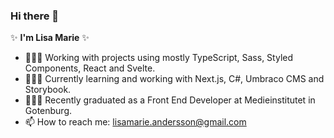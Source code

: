 ### Hi there 👋

✨ **I'm Lisa Marie** ✨ 

- 👩🏻‍💻 Working with projects using mostly TypeScript, Sass, Styled Components, React and Svelte.
- 👩🏻‍🏫 Currently learning and working with Next.js, C#, Umbraco CMS and Storybook.
- 👩🏻‍🎓 Recently graduated as a Front End Developer at Medieinstitutet in Gotenburg.
- 📫 How to reach me: lisamarie.andersson@gmail.com 
